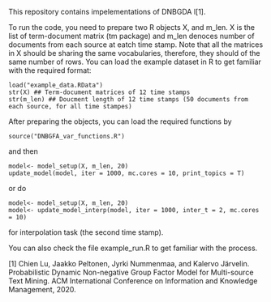 This repository contains impelementations of DNBGDA l[1].

To run the code, you need to prepare two R objects X, and m_len. X is the list of term-document matrix (tm package) and m_len denoces number of documents from each source at eatch time stamp. Note that all the matrices in X should be sharing the same vocabularies, therefore, they should of the same number of rows. You can load the example dataset in R to get familiar with the required format:

```
load("example_data.RData")
str(X) ## Term-document matrices of 12 time stamps
str(m_len) ## Doucment length of 12 time stamps (50 documents from each source, for all time stampes)
```

After preparing the objects, you can load the required functions by

```
source("DNBGFA_var_functions.R")
```

and then

```
model<- model_setup(X, m_len, 20)
update_model(model, iter = 1000, mc.cores = 10, print_topics = T)
```

or do

```
model<- model_setup(X, m_len, 20)
model<- update_model_interp(model, iter = 1000, inter_t = 2, mc.cores = 10)
```

for interpolation task (the second time stamp).

You can also check the file example_run.R to get familiar with the process.

[1] Chien Lu, Jaakko Peltonen, Jyrki Nummenmaa, and Kalervo Järvelin. Probabilistic Dynamic Non-negative Group Factor Model for Multi-source Text Mining. ACM International Conference on Information and Knowledge Management, 2020.
